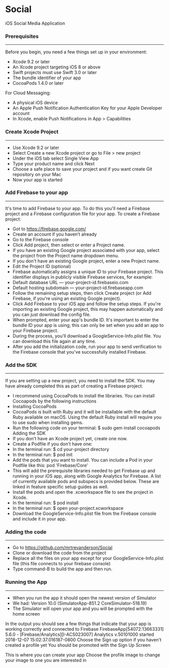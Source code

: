 # Social
iOS Social Media Application



### Prerequisites
---------------------------
Before you begin, you need a few things set up in your environment:
- Xcode 9.2 or later
- An Xcode project targeting iOS 8 or above
- Swift projects must use Swift 3.0 or later
- The bundle identifier of your app
- CocoaPods 1.4.0 or later

For Cloud Messaging:
- A physical iOS device
- An Apple Push Notification Authentication Key for your Apple Developer account
- In Xcode, enable Push Notifications in App > Capabilities


### Create Xcode Project
--------------------------
- Use Xcode 9.2 or later
- Select Create a new Xcode project or go to File > new project
- Under the iOS tab select Single View App
- Type your product name and click Next
- Choose a safe place to save your project and if you want create Git repository on your Mac
- Now your app is started

### Add Firebase to your app
--------------------------
It's time to add Firebase to your app. To do this you'll need a Firebase project and a Firebase configuration file for your app.
To create a Firebase project:
- Got to https://firebase.google.com/
- Create an account if you haven’t already
- Go to the Firebase console
- Click Add project, then select or enter a Project name.
- If you have an existing Google project associated with your app, select the project from the Project name dropdown menu.
- If you don't have an existing Google project, enter a new Project name.
- Edit the Project ID (optional)
- Firebase automatically assigns a unique ID to your Firebase project. This identifier displays in publicly visible Firebase services, for example:
- Default database URL — your-project-id.firebaseio.com
- Default hosting subdomain — your-project-id.firebaseapp.com
- Follow the remaining setup steps, then click Create project (or Add Firebase, if you're using an existing Google project).
- Click Add Firebase to your iOS app and follow the setup steps. If you're importing an existing Google project, this may happen automatically and you can just download the config file.
- When prompted, enter your app's bundle ID. It's important to enter the bundle ID your app is using; this can only be set when you add an app to your Firebase project.
- During the process, you'll download a GoogleService-Info.plist file. You can download this file again at any time.
- After you add the initialization code, run your app to send verification to the Firebase console that you've successfully installed Firebase.

### Add the SDK
------------------------------------------
If you are setting up a new project, you need to install the SDK. You may have already completed this as part of creating a Firebase project.
- I recommend using CocoaPods to install the libraries. You can install Cocoapods by the following instructions 
- Installing CocoaPods
- CocoaPods is built with Ruby and it will be installable with the default Ruby available on macOS. Using the default Ruby install will require you to use sudo when installing gems. 
- Run the following code on your terminal: $ sudo gem install cocoapods
Adding the SDK
- If you don't have an Xcode project yet, create one now.
- Create a Podfile if you don't have one:
- In the terminal run: $ cd your-project directory
- In the terminal run: $ pod init
- Add the pods that you want to install. You can include a Pod in your Podfile like this: pod 'Firebase/Core'
- This will add the prerequisite libraries needed to get Firebase up and running in your iOS app, along with Google Analytics for Firebase. A list of currently available pods and subspecs is provided below. These are linked in feature specific setup guides as well.
- Install the pods and open the .xcworkspace file to see the project in Xcode.
- In the terminal run: $ pod install
- In the terminal run: $ open your-project.xcworkspace
- Download the GoogleService-Info.plist file from the Firebase console and include it in your app.

### Adding the code
-----------------------------


- Go to https://github.com/mrtrevanderson/Social 
- Clone or download the code from the project
- Replace all the files on your app except for your GoogleService-Info.plist file (this file connects to your firebase console)
- Type command-B to build the app and then run.




### Running the App
---------------------------------

- When you run the app it should open the newest version of Simulator
- We had: Version 10.0 (SimulatorApp-851.2 CoreSimulator-518.19)
- The Simulator will open your app and you will be prompted with the home screen 




In the output you should see a few things that indicate that your app is working correctly and connected to Firebase
FirebaseApp[54072:13663331] 5.6.0 - [Firebase/Analytics][I-ACS023007] Analytics v.50101000 started
2018-12-07 15:02:37.016187-0800 
Choose the Sign up option if you haven’t created a profile yet
You should be promoted with the Sign Up Screen 

This is where you can create your app 
Choose the profile image to change your image to one you are interested in







